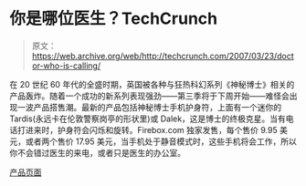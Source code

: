 # 你是哪位医生？TechCrunch

> 原文：<https://web.archive.org/web/http://techcrunch.com/2007/03/23/doctor-who-is-calling/>

在 20 世纪 60 年代的全盛时期，英国被各种与狂热科幻系列《神秘博士》相关的产品轰炸。随着一个成功的新系列表现强劲——第三季将于下周开始——难怪会出现一波产品搭售潮。最新的产品包括神秘博士手机护身符，上面有一个迷你的 Tardis(永远卡在伦敦警察岗亭的形状里)或 Dalek，这是博士的终极克星。当有电话打进来时，护身符会闪烁和旋转。Firebox.com 独家发售，每个售价 9.95 美元，或者两个售价 17.95 美元，当手机处于静音模式时，这些手机将会工作，所以你不会错过医生的来电，或者只是医生的办公室。

[产品页面](https://web.archive.org/web/20160420233241/http://www.firebox.com/product/1718)